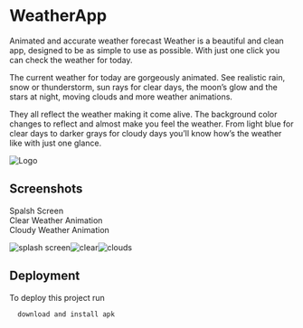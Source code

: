 
# WeatherApp

Animated and accurate weather forecast
Weather is a beautiful and clean app, designed to be as simple to use as possible. With just one click you can check the weather for today.

The current weather for today are gorgeously animated. 
See realistic rain, snow or thunderstorm, sun rays for clear days, the moon’s glow and the stars at night, moving clouds and more weather animations. 

They all reflect the weather making it come alive.
The background color changes to reflect and almost make you feel the weather. 
From light blue for clear days to darker grays for cloudy days you’ll know how’s the weather like with just one glance.


![Logo](https://github.com/coderlakshayjain/WeatherApp/assets/53349105/7448915d-fee4-4a61-9df9-b3fd03a5ee87)

## Screenshots
Spalsh Screen   
Clear Weather Animation    
Cloudy Weather Animation

![splash screen](https://github.com/coderlakshayjain/WeatherApp/assets/53349105/65a1513c-fe38-44c4-aa97-5f7c33b7ab6d)![clear](https://github.com/coderlakshayjain/WeatherApp/assets/53349105/9809ddf4-9b15-4ff6-837e-bcc6495fbc49)![clouds](https://github.com/coderlakshayjain/WeatherApp/assets/53349105/4d350f16-03b5-4878-b14c-984ef1fdac2d)


## Deployment

To deploy this project run

```bash
  download and install apk
```

